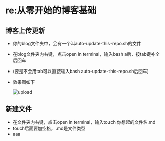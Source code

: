 # re:从零开始的博客基础

## 博客上传更新

- 你的blog文件夹中，会有一个叫auto-update-this-repo.sh的文件

- 在blog文件夹内右键，点击open in terminal，输入bash a后，按tab键补全后回车

- (要是不会用tab可以直接输入bash auto-update-this-repo.sh后回车)

- 效果图如下

  ![upload](./upload.png)

## 新建文件

- 在文件夹内右键，点击open in terminal，输入touch 你想起的文件名.md
- touch后面要加空格，.md是文件类型
- aaa
